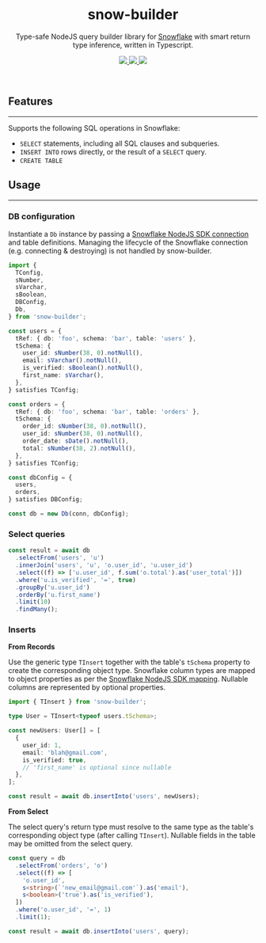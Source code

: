<h1 align="center">snow-builder</h1>

<p align="center">
Type-safe NodeJS query builder library for <a href="https://www.snowflake.com/en/">Snowflake</a> with smart return type inference, written in Typescript.
</p>

<p align="center">
    <a href="https://github.com/j-dumbell/snow-builder/actions/workflows/test.yml">
      <img src="https://github.com/j-dumbell/snow-builder/actions/workflows/test.yml/badge.svg?branch=main" />
    </a>
    <a href="https://github.com/j-dumbell/snow-builder/blob/main/LICENSE">
      <img src="https://img.shields.io/badge/License-MIT-yellow.svg" />
    </a>
    <a href="https://www.npmjs.com/package/snow-builder">
      <img src="https://badge.fury.io/js/snow-builder.svg" />
    </a>
</p>

<br/>

## Features
---

Supports the following SQL operations in Snowflake:
- `SELECT` statements, including all SQL clauses and subqueries.
- `INSERT INTO` rows directly, or the result of a `SELECT` query.
- `CREATE TABLE`

## Usage
---
### DB configuration

Instantiate a `Db` instance by passing a [Snowflake NodeJS SDK connection](https://docs.snowflake.com/en/user-guide/nodejs-driver-use.html#establishing-connections) and table definitions.  Managing the lifecycle of the Snowflake connection (e.g. connecting & destroying) is not handled by snow-builder.

```typescript
import {
  TConfig,
  sNumber,
  sVarchar,
  sBoolean,
  DBConfig,
  Db,
} from 'snow-builder';

const users = {
  tRef: { db: 'foo', schema: 'bar', table: 'users' },
  tSchema: {
    user_id: sNumber(38, 0).notNull(),
    email: sVarchar().notNull(),
    is_verified: sBoolean().notNull(),
    first_name: sVarchar(),
  },
} satisfies TConfig;

const orders = {
  tRef: { db: 'foo', schema: 'bar', table: 'orders' },
  tSchema: {
    order_id: sNumber(38, 0).notNull(),
    user_id: sNumber(38, 0).notNull(),
    order_date: sDate().notNull(),
    total: sNumber(38, 2).notNull(),
  },
} satisfies TConfig;

const dbConfig = {
  users,
  orders,
} satisfies DBConfig;

const db = new Db(conn, dbConfig);
```

### Select queries
```typescript
const result = await db
  .selectFrom('users', 'u')
  .innerJoin('users', 'u', 'o.user_id', 'u.user_id')
  .select((f) => ['u.user_id', f.sum('o.total').as('user_total')])
  .where('u.is_verified', '=', true)
  .groupBy('u.user_id')
  .orderBy('u.first_name')
  .limit(10)
  .findMany();
```

### Inserts

**From Records**

Use the generic type `TInsert` together with the table's `tSchema` property to create the corresponding object type.  Snowflake column types are mapped to object properties as per the [Snowflake NodeJS SDK mapping](https://docs.snowflake.com/en/user-guide/nodejs-driver-use.html#data-type-casting).  Nullable columns are represented by optional properties.
```typescript
import { TInsert } from 'snow-builder';

type User = TInsert<typeof users.tSchema>;

const newUsers: User[] = [
  {
    user_id: 1,
    email: 'blah@gmail.com',
    is_verified: true,
    // 'first_name' is optional since nullable
  },
];

const result = await db.insertInto('users', newUsers);
```

**From Select**

The select query's return type must resolve to the same type as the table's corresponding object type (after calling `TInsert`). Nullable fields in the table may be omitted from the select query.
```typescript
const query = db
  .selectFrom('orders', 'o')
  .select((f) => [
    'o.user_id', 
    s<string>(`'new_email@gmail.com'`).as('email'),
    s<boolean>('true').as('is_verified'),
  ])
  .where('o.user_id', '=', 1)
  .limit(1);

const result = await db.insertInto('users', query);
```